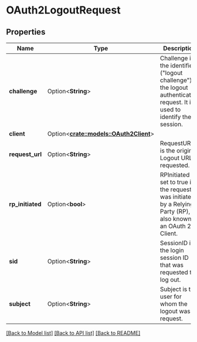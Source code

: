 # OAuth2LogoutRequest

## Properties

Name | Type | Description | Notes
------------ | ------------- | ------------- | -------------
**challenge** | Option<**String**> | Challenge is the identifier (\"logout challenge\") of the logout authentication request. It is used to identify the session. | [optional]
**client** | Option<[**crate::models::OAuth2Client**](oAuth2Client.md)> |  | [optional]
**request_url** | Option<**String**> | RequestURL is the original Logout URL requested. | [optional]
**rp_initiated** | Option<**bool**> | RPInitiated is set to true if the request was initiated by a Relying Party (RP), also known as an OAuth 2.0 Client. | [optional]
**sid** | Option<**String**> | SessionID is the login session ID that was requested to log out. | [optional]
**subject** | Option<**String**> | Subject is the user for whom the logout was request. | [optional]

[[Back to Model list]](../README.md#documentation-for-models) [[Back to API list]](../README.md#documentation-for-api-endpoints) [[Back to README]](../README.md)


